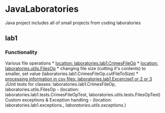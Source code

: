 # JavaLaboratories
Java project includes all of small projects from coding laboratories

## lab1
### Functionality
Various file operations 
	* [location: laboratories.lab1.CrimesFileOp](https://github.com/axal25/JavaLaboratories/blob/master/src/laboratories/lab1/CrimesFileOp.java)
	* [location: laboratories.utils.FilesOp](https://github.com/axal25/JavaLaboratories/blob/master/src/utils/FilesOp.java)
	* changing file size (cutting it's contents) to smaller, set value (laboratories.lab1.CrimesFileOp.cutFileToSize)
	* [processing information in csv files: laboratories.lab1.Excercise1 or 2 or 3](https://github.com/axal25/JavaLaboratories/tree/master/src/laboratories/lab1)
JUnit tests for classes: laboratories.lab1.CrimesFileOp, laboratories.utils.FilesOp 
	- (location: laboratories.lab1.tests.CrimesFileOpTest, laboratories.utils.tests.FilesOpTest)
Custom exceptions & Exception handling
	- (location: laboratories.lab1.exceptions.*, laboratories.utils.exceptions.*)

